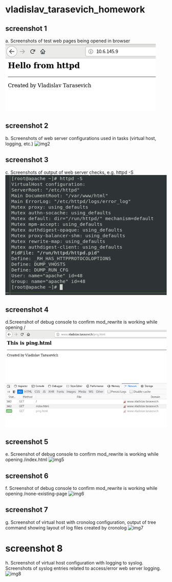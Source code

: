 # vladislav_tarasevich_homework
## screenshot 1
a. Screenshots of test web pages being opened in browser
![img1](./img/1.png)
## screenshot 2
b. Screenshots of web server configurations used in tasks (virtual host, logging, etc.)
![img2](./4.png)
## screenshot 3
c. Screenshots of output of web server checks, e.g. httpd -S
![img3](./img/2.png)
## screenshot 4
d.Screenshot of debug console to confirm mod_rewrite is working while opening /
![img4](./img/root.png)
## screenshot 5
e. Screenshot of debug console to confirm mod_rewrite is working while opening /index.html
![img5](./index.png)
## screenshot 6
f. Screenshot of debug console to confirm mod_rewrite is working while opening /none-existing-page
![img6](./for.png)
## screenshot 7
g. Screenshot of virtual host with cronolog configuration, output of tree command showing layout of log files created by cronolog 
![img7](./9.png)
# screenshot 8
h. Screenshot of virtual host configuration with logging to syslog. Screenshots of syslog entries related to access/error web server logging.
![img8](./10.png)

